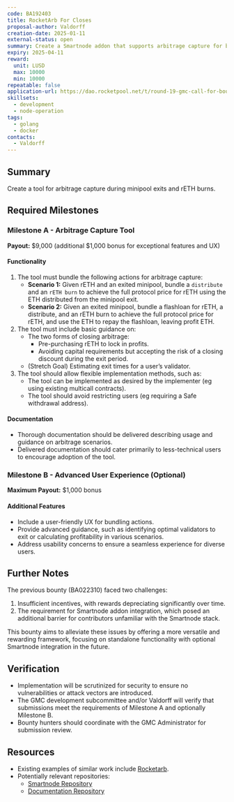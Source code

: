 ```yaml
---
code: BA192403
title: RocketArb For Closes
proposal-author: Valdorff
creation-date: 2025-01-11
external-status: open
summary: Create a Smartnode addon that supports arbitrage capture for both new minipool deposits and minipool closes / final distributions.
expiry: 2025-04-11
reward:
  unit: LUSD
  max: 10000
  min: 10000
repeatable: false
application-url: https://dao.rocketpool.net/t/round-19-gmc-call-for-bounty-applications-deadline-is-december-7/3377/2?u=shfryn
skillsets:
  - development
  - node-operation
tags: 
  - golang
  - docker
contacts:
  - Valdorff
---
```


## Summary

Create a tool for arbitrage capture during minipool exits and rETH burns.

## Required Milestones

### Milestone A - Arbitrage Capture Tool
**Payout:** $9,000 (additional $1,000 bonus for exceptional features and UX)

#### Functionality
1. The tool must bundle the following actions for arbitrage capture:
   - **Scenario 1:** Given rETH and an exited minipool, bundle a `distribute` and an `rETH burn` to achieve the full protocol price for rETH using the ETH distributed from the minipool exit.
   - **Scenario 2:** Given an exited minipool, bundle a flashloan for rETH, a distribute, and an rETH burn to achieve the full protocol price for rETH, and use the ETH to repay the flashloan, leaving profit ETH.
2. The tool must include basic guidance on:
   - The two forms of closing arbitrage:
     - Pre-purchasing rETH to lock in profits.
     - Avoiding capital requirements but accepting the risk of a closing discount during the exit period.
   - (Stretch Goal) Estimating exit times for a user’s validator.
3. The tool should allow flexible implementation methods, such as:
   - The tool can be implemented as desired by the implementer (eg using existing multicall contracts).
   - The tool should avoid restricting users (eg requiring a Safe withdrawal address).

#### Documentation
* Thorough documentation should be delivered describing usage and guidance on arbitrage scenarios.
* Delivered documentation should cater primarily to less-technical users to encourage adoption of the tool. 

### Milestone B - Advanced User Experience (Optional)
**Maximum Payout:** $1,000 bonus

#### Additional Features
* Include a user-friendly UX for bundling actions.
* Provide advanced guidance, such as identifying optimal validators to exit or calculating profitability in various scenarios.
* Address usability concerns to ensure a seamless experience for diverse users.

## Further Notes

The previous bounty (BA022310) faced two challenges:
1. Insufficient incentives, with rewards depreciating significantly over time.
2. The requirement for Smartnode addon integration, which posed an additional barrier for contributors unfamiliar with the Smartnode stack.

This bounty aims to alleviate these issues by offering a more versatile and rewarding framework, focusing on standalone functionality with optional Smartnode integration in the future.

## Verification

* Implementation will be scrutinized for security to ensure no vulnerabilities or attack vectors are introduced.
* The GMC development subcommittee and/or Valdorff will verify that submissions meet the requirements of Milestone A and optionally Milestone B.
* Bounty hunters should coordinate with the GMC Administrator for submission review.

## Resources
* Existing examples of similar work include [Rocketarb](https://github.com/xrchz/rocketarb/).
* Potentially relevant repositories:
  - [Smartnode Repository](https://github.com/rocket-pool/smartnode/)
  - [Documentation Repository](https://github.com/rocket-pool/docs.rocketpool.net)